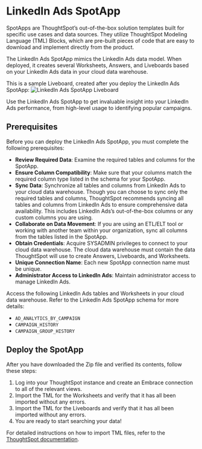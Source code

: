 
# LinkedIn Ads SpotApp

SpotApps are ThoughtSpot’s out-of-the-box solution templates built for specific use cases and data sources. They utilize ThoughtSpot Modeling Language (TML) Blocks, which are pre-built pieces of code that are easy to download and implement directly from the product.

The LinkedIn Ads SpotApp mimics the LinkedIn Ads data model. When deployed, it creates several Worksheets, Answers, and Liveboards based on your LinkedIn Ads data in your cloud data warehouse.

This is a sample Liveboard, created after you deploy the LinkedIn Ads SpotApp:
![LinkedIn Ads SpotApp Liveboard](https://github.com/thoughtspot/LinkedIn-Ads-SpotApp/assets/102629468/dd933ce6-bc3a-4832-a4bf-14c48e822825)

Use the LinkedIn Ads SpotApp to get invaluable insight into your LinkedIn Ads performance, from high-level usage to identifying popular campaigns.

## Prerequisites

Before you can deploy the LinkedIn Ads SpotApp, you must complete the following prerequisites:

- **Review Required Data**: Examine the required tables and columns for the SpotApp.
- **Ensure Column Compatibility**: Make sure that your columns match the required column type listed in the schema for your SpotApp.
- **Sync Data**: Synchronize all tables and columns from LinkedIn Ads to your cloud data warehouse. Though you can choose to sync only the required tables and columns, ThoughtSpot recommends syncing all tables and columns from LinkedIn Ads to ensure comprehensive data availability. This includes LinkedIn Ads’s out-of-the-box columns or any custom columns you are using.
- **Collaborate on Data Movement**: If you are using an ETL/ELT tool or working with another team within your organization, sync all columns from the tables listed in the SpotApp.
- **Obtain Credentials**: Acquire SYSADMIN privileges to connect to your cloud data warehouse. The cloud data warehouse must contain the data ThoughtSpot will use to create Answers, Liveboards, and Worksheets.
- **Unique Connection Name**: Each new SpotApp connection name must be unique.
- **Administrator Access to LinkedIn Ads**: Maintain administrator access to manage LinkedIn Ads.

Access the following LinkedIn Ads tables and Worksheets in your cloud data warehouse. Refer to the LinkedIn Ads SpotApp schema for more details:

- `AD_ANALYTICS_BY_CAMPAIGN`
- `CAMPAIGN_HISTORY`
- `CAMPAIGN_GROUP_HISTORY`

## Deploy the SpotApp

After you have downloaded the Zip file and verified its contents, follow these steps:

1. Log into your ThoughtSpot instance and create an Embrace connection to all of the relevant views.
2. Import the TML for the Worksheets and verify that it has all been imported without any errors.
3. Import the TML for the Liveboards and verify that it has all been imported without any errors.
4. You are ready to start searching your data!

For detailed instructions on how to import TML files, refer to the [ThoughtSpot documentation](https://docs.thoughtspot.com/software/latest/tml-import-export-multiple).


